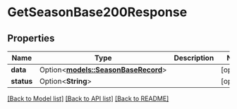 # GetSeasonBase200Response

## Properties

Name | Type | Description | Notes
------------ | ------------- | ------------- | -------------
**data** | Option<[**models::SeasonBaseRecord**](SeasonBaseRecord.md)> |  | [optional]
**status** | Option<**String**> |  | [optional]

[[Back to Model list]](../README.md#documentation-for-models) [[Back to API list]](../README.md#documentation-for-api-endpoints) [[Back to README]](../README.md)


